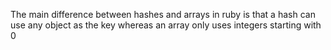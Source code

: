 The main difference between hashes and arrays in ruby is that a hash can use any object as the key whereas an array only uses integers starting with 0
